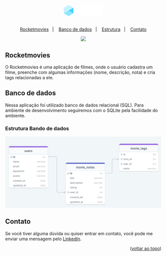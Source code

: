<a name="readme-top"></a>

<div align="center">
  <img src=".github/logo.png" width="25%">

  <br>
  <br>

  <p>
    <a href="#-rocketmovies">Rocketmovies</a>&nbsp;&nbsp;&nbsp;|&nbsp;&nbsp;&nbsp;
    <a href="#-banco">Banco de dados</a>&nbsp;&nbsp;&nbsp;|&nbsp;&nbsp;&nbsp;
    <a href="#-estrutura">Estrutura</a>&nbsp;&nbsp;&nbsp;|&nbsp;&nbsp;&nbsp;
    <a href="#-contato">Contato</a>
  </p>
  
  <a href="#-license">
    <img src="https://img.shields.io/static/v1?label=license&message=MIT&color=348BA7&labelColor=000000">
  </a>
</div>

## Rocketmovies
O Rocketmovies é uma aplicação de filmes, onde o usuário cadastra um filme, preenche com algumas informações (nome, descrição, nota) e cria tags relacionadas a ele.


## Banco de dados
Nessa aplicação foi utilizado banco de dados relacional (SQL). Para ambiente de desenvolvimento seguiremos com o SQLite pela facilidade do ambiente.

### Estrutura Bando de dados
![preview](.github/estrutura-db.png)


## Contato
Se você tiver alguma dúvida ou quiser entrar em contato, você pode me enviar uma mensagem pelo
[LinkedIn](https://www.linkedin.com/in/joao-sillva/).

<p align="right">(<a href="#readme-top">voltar ao topo</a>)</p>